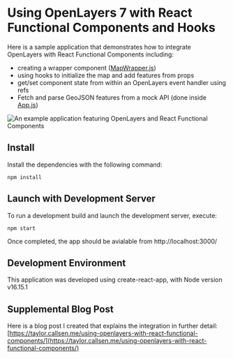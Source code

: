 # Using OpenLayers 7 with React Functional Components and Hooks

Here is a sample application that demonstrates how to integrate OpenLayers with React Functional Components including:

* creating a wrapper component ([MapWrapper.js](https://github.com/tcallsen/react-func-openlayers/blob/master/src/components/MapWrapper.js))
* using hooks to initialize the map and add features from props
* get/set component state from within an OpenLayers event handler using refs
* Fetch and parse GeoJSON features from a mock API (done inside [App.js](https://github.com/tcallsen/react-func-openlayers/blob/master/src/App.js))

![An example application featuring OpenLayers and React Functional Components](https://taylor.callsen.me/wp-content/uploads/2020/09/tcallsen-react-function-openlayers-example-sept-2020.jpg "An example application featuring OpenLayers and React Functional Components")

## Install

Install the dependencies with the following command:

`npm install`

## Launch with Development Server

To run a development build and launch the development server, execute:

`npm start`

Once completed, the app should be avialable from http://localhost:3000/

## Development Environment

This application was developed using create-react-app, with Node version v16.15.1

## Supplemental Blog Post

Here is a blog post I created that explains the integration in further detail: [https://taylor.callsen.me/using-openlayers-with-react-functional-components/](https://taylor.callsen.me/using-openlayers-with-react-functional-components/)
